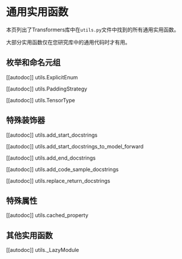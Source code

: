 <!--版权所有2021年HuggingFace团队。版权所有。

根据Apache许可证，第2.0版（“许可证”）许可；除非符合许可证的规定，
否则您不得使用此文件。您可以在下面的链接中获得许可证的副本。

http://www.apache.org/licenses/LICENSE-2.0

除非有适用法律要求或书面同意，否则根据许可证分发的软件是基于“按原样”分发的，
没有任何明示或暗示的保证或条件。
请参阅许可证以获取特定权限和限制的语言。

⚠️请注意，此文件是Markdown格式的，但包含我们doc-builder（类似于MDX）的特定语法，可能无法在您的Markdown查看器中正确呈现。

-->

# 通用实用函数

本页列出了Transformers库中在`utils.py`文件中找到的所有通用实用函数。

大部分实用函数仅在您研究库中的通用代码时才有用。

## 枚举和命名元组

[[autodoc]] utils.ExplicitEnum

[[autodoc]] utils.PaddingStrategy

[[autodoc]] utils.TensorType

## 特殊装饰器

[[autodoc]] utils.add_start_docstrings

[[autodoc]] utils.add_start_docstrings_to_model_forward

[[autodoc]] utils.add_end_docstrings

[[autodoc]] utils.add_code_sample_docstrings

[[autodoc]] utils.replace_return_docstrings

## 特殊属性

[[autodoc]] utils.cached_property

## 其他实用函数

[[autodoc]] utils._LazyModule